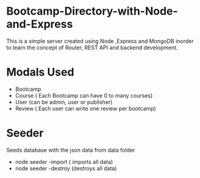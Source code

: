 # Bootcamp-Directory-with-Node-and-Express

This is a simple server created using Node ,Express and MongoDB inorder to learn the concept of Router, REST API and backend development.

# Modals Used
- Bootcamp 
- Course ( Each Bootcamp can have 0 to many courses)
- User (can be admin, user or publisher)
- Review ( Each user can write one review per bootcamp)

# Seeder
Seeds database with the json data from data folder
- node seeder -import ( imports all data)
- node seeder -destroy (destroys all data)
